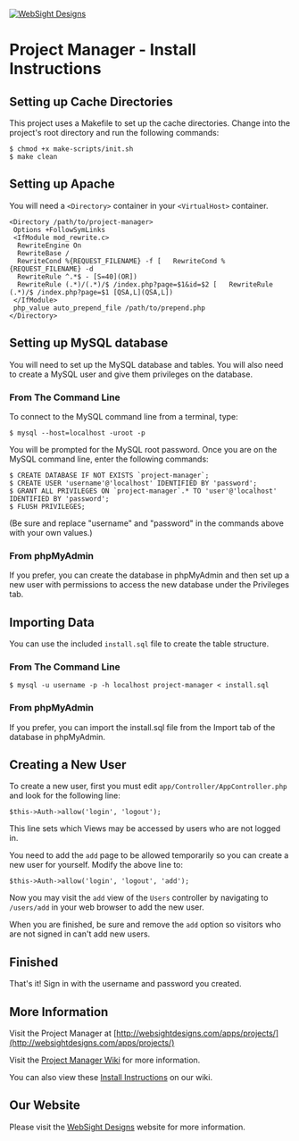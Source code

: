 [![WebSight Designs](http://www.websightdesigns.com/img/headerlogo-light.png)](http://www.websightdesigns.com)

# Project Manager - Install Instructions

## Setting up Cache Directories

This project uses a Makefile to set up the cache directories. Change into the project's root directory and run the following commands:

    $ chmod +x make-scripts/init.sh
    $ make clean

## Setting up Apache

You will need a `<Directory>` container in your `<VirtualHost>` container.

    <Directory /path/to/project-manager>
     Options +FollowSymLinks
     <IfModule mod_rewrite.c>
      RewriteEngine On
      RewriteBase /
      RewriteCond %{REQUEST_FILENAME} -f [   RewriteCond %{REQUEST_FILENAME} -d
      RewriteRule ^.*$ - [S=40](OR])
      RewriteRule (.*)/(.*)/$ /index.php?page=$1&id=$2 [   RewriteRule (.*)/$ /index.php?page=$1 [QSA,L](QSA,L])
     </IfModule>
     php_value auto_prepend_file /path/to/prepend.php
    </Directory>

## Setting up MySQL database

You will need to set up the MySQL database and tables. You will also need to create a MySQL user and give them privileges on the database.

### From The Command Line

To connect to the MySQL command line from a terminal, type:

    $ mysql --host=localhost -uroot -p

You will be prompted for the MySQL root password. Once you are on the MySQL command line, enter the following commands:

    $ CREATE DATABASE IF NOT EXISTS `project-manager`;
    $ CREATE USER 'username'@'localhost' IDENTIFIED BY 'password';
    $ GRANT ALL PRIVILEGES ON `project-manager`.* TO 'user'@'localhost' IDENTIFIED BY 'password';
    $ FLUSH PRIVILEGES;

(Be sure and replace "username" and "password" in the commands above with your own values.)

### From phpMyAdmin

If you prefer, you can create the database in phpMyAdmin and then set up a new user with permissions to access the new database under the Privileges tab.

## Importing Data

You can use the included `install.sql` file to create the table structure.

### From The Command Line

    $ mysql -u username -p -h localhost project-manager < install.sql

### From phpMyAdmin

If you prefer, you can import the install.sql file from the Import tab of the database in phpMyAdmin.

## Creating a New User

To create a new user, first you must edit `app/Controller/AppController.php` and look for the following line:

    $this->Auth->allow('login', 'logout');

This line sets which Views may be accessed by users who are not logged in.

You need to add the `add` page to be allowed temporarily so you can create a new user for yourself. Modify the above line to:

    $this->Auth->allow('login', 'logout', 'add');

Now you may visit the `add` view of the `Users` controller by navigating to `/users/add` in your web browser to add the new user.

When you are finished, be sure and remove the `add` option so visitors who are not signed in can't add new users.

## Finished

That's it! Sign in with the username and password you created.

## More Information

Visit the Project Manager at [http://websightdesigns.com/apps/projects/](http://websightdesigns.com/apps/projects/)

Visit the [Project Manager Wiki](http://websightdesigns.com/wiki/Project_Manager) for more information.

You can also view these [Install Instructions](http://websightdesigns.com/wiki/Project_Manager_Install_Instructions) on our wiki.

## Our Website

Please visit the [WebSight Designs](http://websightdesigns.com/) website for more information.
